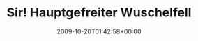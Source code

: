 ---
retweeted: false
source: <a href="http://twitter.com" rel="nofollow">Twitter Web Client</a>
entities:
  hashtags:
  - text: katzenkinder
    indices:
    - '98'
    - '111'
  symbols: []
  user_mentions: []
  urls: []
display_text_range:
- '0'
- '111'
favorite_count: '0'
id_str: '5007050587'
truncated: false
retweet_count: '0'
id: '5007050587'
created_at: Tue Oct 20 01:42:58 +0000 2009
favorited: false
full_text: 'Sir! Hauptgefreiter Wuschelfell wäre dann jetzt bereit zum Spielen, Sir!
  http://twitpic.com/m72pz #katzenkinder'
lang: de
tags:
- katzenkinder
- pesos:twitter
date: '2009-10-20T01:42:58+00:00'
src: https://twitter.com/bascht/status/5007050587
original_url: https://twitter.com/bascht/status/5007050587
type: twitter_tweet
text: 'Sir! Hauptgefreiter Wuschelfell wäre dann jetzt bereit zum Spielen, Sir! http://twitpic.com/m72pz
  #katzenkinder'
title: Sir! Hauptgefreiter Wuschelfell

---